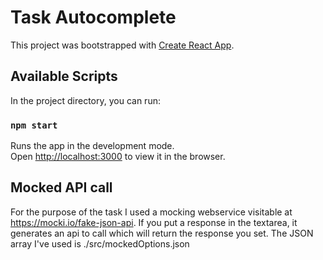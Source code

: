 # Task Autocomplete

This project was bootstrapped with [Create React App](https://github.com/facebook/create-react-app).

## Available Scripts

In the project directory, you can run:

### `npm start`

Runs the app in the development mode.\
Open [http://localhost:3000](http://localhost:3000) to view it in the browser.


## Mocked API call

For the purpose of the task I used a mocking webservice visitable at https://mocki.io/fake-json-api.
If you put a response in the textarea, it generates an api to call which will return the response you set.
The JSON array I've used is ./src/mockedOptions.json
